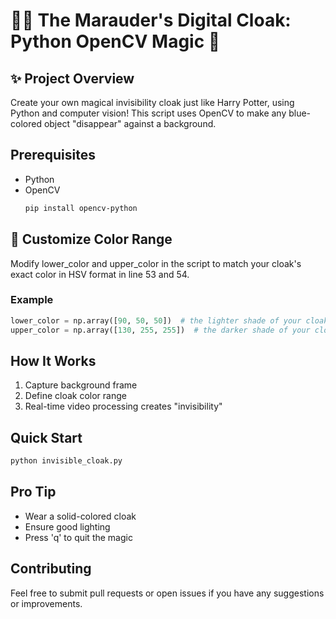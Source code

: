 # 🧙‍♂️ The Marauder's Digital Cloak: Python OpenCV Magic 🌟

## ✨ Project Overview
Create your own magical invisibility cloak just like Harry Potter, using Python and computer vision! This script uses OpenCV to make any blue-colored object "disappear" against a background.

## Prerequisites
- Python
- OpenCV
  ```bash
  pip install opencv-python
  ```

## 🔧 Customize Color Range
Modify lower_color and upper_color in the script to match your cloak's exact color in HSV format in line 53 and 54.
### Example
```python
lower_color = np.array([90, 50, 50])  # the lighter shade of your cloak
upper_color = np.array([130, 255, 255])  # the darker shade of your cloak
```

## How It Works
1. Capture background frame
2. Define cloak color range
3. Real-time video processing creates "invisibility"

## Quick Start
```bash
python invisible_cloak.py
```

## Pro Tip
- Wear a solid-colored cloak
- Ensure good lighting
- Press 'q' to quit the magic

## Contributing
Feel free to submit pull requests or open issues if you have any suggestions or improvements.


